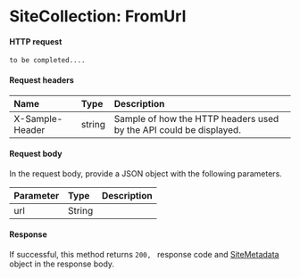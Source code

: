 # SiteCollection: FromUrl


#### HTTP request
```http
to be completed....
```
#### Request headers
| Name       | Type | Description|
|:---------------|:--------|:----------|
| X-Sample-Header  | string  | Sample of how the HTTP headers used by the API could be displayed.|

#### Request body
In the request body, provide a JSON object with the following parameters.

| Parameter	   | Type	|Description|
|:---------------|:--------|:----------|
|url|String||

#### Response
If successful, this method returns `200, ` response code and [SiteMetadata](../resources/sitemetadata.md) object in the response body.

